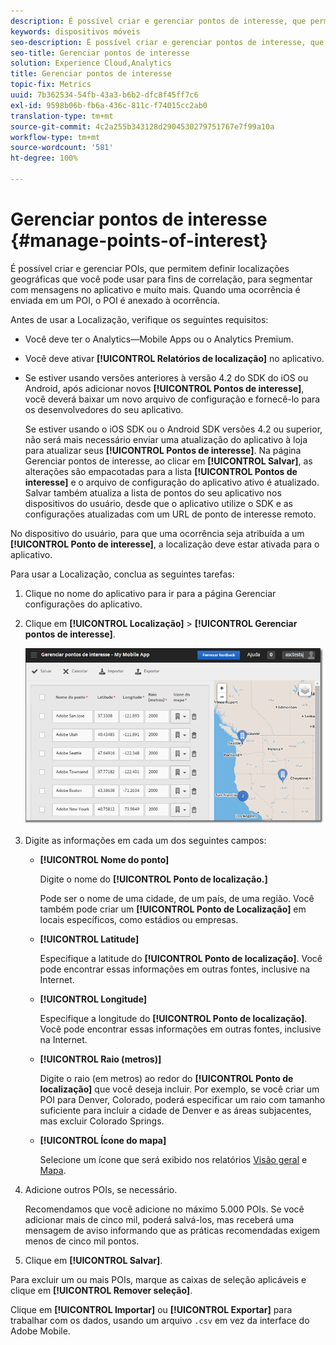 ```yaml
---
description: É possível criar e gerenciar pontos de interesse, que permitem definir localizações geográficas que você pode usar para fins de correlação, para segmentar com mensagens no aplicativo e muito mais. Quando uma ocorrência é enviada em um ponto de interesse, ele é anexado à ocorrência.
keywords: dispositivos móveis
seo-description: É possível criar e gerenciar pontos de interesse, que permitem definir localizações geográficas que você pode usar para fins de correlação, para segmentar com mensagens no aplicativo e muito mais. Quando uma ocorrência é enviada em um ponto de interesse, ele é anexado à ocorrência.
seo-title: Gerenciar pontos de interesse
solution: Experience Cloud,Analytics
title: Gerenciar pontos de interesse
topic-fix: Metrics
uuid: 7b362534-54fb-43a3-b6b2-dfc8f45ff7c6
exl-id: 9598b06b-fb6a-436c-811c-f74015cc2ab0
translation-type: tm+mt
source-git-commit: 4c2a255b343128d2904530279751767e7f99a10a
workflow-type: tm+mt
source-wordcount: '581'
ht-degree: 100%

---
```


# Gerenciar pontos de interesse {#manage-points-of-interest}

É possível criar e gerenciar POIs, que permitem definir localizações geográficas que você pode usar para fins de correlação, para segmentar com mensagens no aplicativo e muito mais. Quando uma ocorrência é enviada em um POI, o POI é anexado à ocorrência.

Antes de usar a Localização, verifique os seguintes requisitos:

* Você deve ter o Analytics—Mobile Apps ou o Analytics Premium.
* Você deve ativar **[!UICONTROL Relatórios de localização]** no aplicativo.
* Se estiver usando versões anteriores à versão 4.2 do SDK do iOS ou Android, após adicionar novos **[!UICONTROL Pontos de interesse]**, você deverá baixar um novo arquivo de configuração e fornecê-lo para os desenvolvedores do seu aplicativo.

   Se estiver usando o iOS SDK ou o Android SDK versões 4.2 ou superior, não será mais necessário enviar uma atualização do aplicativo à loja para atualizar seus **[!UICONTROL Pontos de interesse]**. Na página Gerenciar pontos de interesse, ao clicar em **[!UICONTROL Salvar]**, as alterações são empacotadas para a lista **[!UICONTROL Pontos de interesse]** e o arquivo de configuração do aplicativo ativo é atualizado. Salvar também atualiza a lista de pontos do seu aplicativo nos dispositivos do usuário, desde que o aplicativo utilize o SDK e as configurações atualizadas com um URL de ponto de interesse remoto.

No dispositivo do usuário, para que uma ocorrência seja atribuída a um **[!UICONTROL Ponto de interesse]**, a localização deve estar ativada para o aplicativo.

Para usar a Localização, conclua as seguintes tarefas:

1. Clique no nome do aplicativo para ir para a página Gerenciar configurações do aplicativo.
1. Clique em **[!UICONTROL Localização]** > **[!UICONTROL Gerenciar pontos de interesse]**.

   ![Resultado da etapa](assets/poi.png)

1. Digite as informações em cada um dos seguintes campos:

   * **[!UICONTROL Nome do ponto]**

      Digite o nome do **[!UICONTROL Ponto de localização.]**

      Pode ser o nome de uma cidade, de um país, de uma região. Você também pode criar um **[!UICONTROL Ponto de Localização]** em locais específicos, como estádios ou empresas.

   * **[!UICONTROL Latitude]**

      Especifique a latitude do **[!UICONTROL Ponto de localização]**. Você pode encontrar essas informações em outras fontes, inclusive na Internet.

   * **[!UICONTROL Longitude]**

      Especifique a longitude do **[!UICONTROL Ponto de localização]**. Você pode encontrar essas informações em outras fontes, inclusive na Internet.

   * **[!UICONTROL Raio (metros)]**

      Digite o raio (em metros) ao redor do **[!UICONTROL Ponto de localização]** que você deseja incluir. Por exemplo, se você criar um POI para Denver, Colorado, poderá especificar um raio com tamanho suficiente para incluir a cidade de Denver e as áreas subjacentes, mas excluir Colorado Springs.

   * **[!UICONTROL Ícone do mapa]**

      Selecione um ícone que será exibido nos relatórios [Visão geral](/help/using/location/c-location-overview.md) e [Mapa](/help/using/location/c-map-points.md).

1. Adicione outros POIs, se necessário.

   Recomendamos que você adicione no máximo 5.000 POIs. Se você adicionar mais de cinco mil, poderá salvá-los, mas receberá uma mensagem de aviso informando que as práticas recomendadas exigem menos de cinco mil pontos.

1. Clique em **[!UICONTROL Salvar]**.

Para excluir um ou mais POIs, marque as caixas de seleção aplicáveis e clique em **[!UICONTROL Remover seleção]**.

Clique em **[!UICONTROL Importar]** ou **[!UICONTROL Exportar]** para trabalhar com os dados, usando um arquivo `.csv` em vez da interface do Adobe Mobile.
